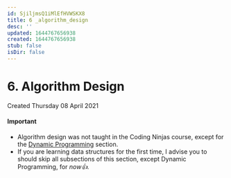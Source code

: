 ```yaml
---
id: SjiljmsQ1iMlEfHVWSKX8
title: 6 _algorithm_design
desc: ''
updated: 1644767656938
created: 1644767656938
stub: false
isDir: false
---
```

# 6. Algorithm Design
Created Thursday 08 April 2021

#### Important

* Algorithm design was not taught in the Coding Ninjas course, except for the [Dynamic Programming](./6._Algorithm_Design/3._Design_Techniques/3._Dynamic_Programming.md) section.
* If you are learning data structures for the first time, I advise you to should skip all subsections of this section, except Dynamic Programming, for *now👍️.*


